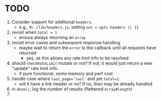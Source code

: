 TODO
==== 	

1. Consider support for additional `headers`.
	-	e.g., in `./lib/headers.js`, setting `out = opts.headers || {}`.
2. revisit when `total = 1`
	-	 ensure always returning an `array`
3. revisit error cases and subsequent response handling
	-	maybe wait to return the `error` to the callback until all requests have returned
		-	yes, as this allows any rate limit info to be resolved
4. should `checkRateLimit` mutate or not? If not, it would just return a new "update" rate limit info.
	-	 if pure functional, some memory and perf cost
5. handle case where `last_page='last'` and yet `total=1`.
	-	will it have a link header or no? If no, then may be already handled
6. in `done()`, log the number of results (flattened `Array#length`)
7. 